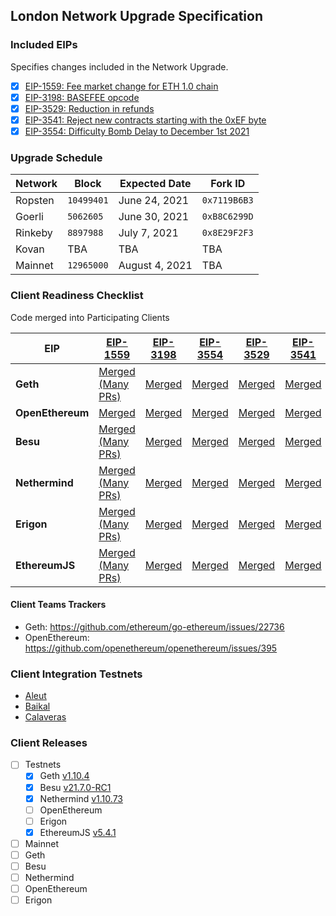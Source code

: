 ## London Network Upgrade Specification

### Included EIPs
Specifies changes included in the Network Upgrade.

  - [x] [EIP-1559: Fee market change for ETH 1.0 chain](https://eips.ethereum.org/EIPS/eip-1559) 
  - [x] [EIP-3198: BASEFEE opcode](https://eips.ethereum.org/EIPS/eip-3198) 
  - [x] [EIP-3529: Reduction in refunds](https://eips.ethereum.org/EIPS/eip-3529) 
  - [x] [EIP-3541: Reject new contracts starting with the 0xEF byte](https://eips.ethereum.org/EIPS/eip-3541) 
  - [x] [EIP-3554: Difficulty Bomb Delay to December 1st 2021](https://eips.ethereum.org/EIPS/eip-3554) 

### Upgrade Schedule

| Network | Block      | Expected Date | Fork ID      | 
|---------|------------|---------------|--------------|
| Ropsten | `10499401` | June 24, 2021 | `0x7119B6B3` | 
| Goerli  | `5062605`  | June 30, 2021 | `0xB8C6299D` | 
| Rinkeby | `8897988`  | July 7, 2021  | `0x8E29F2F3` | 
| Kovan   | TBA        | TBA           | TBA          | 
| Mainnet | `12965000` | August 4, 2021 | TBA          | 

### Client Readiness Checklist
Code merged into Participating Clients

| EIP | [EIP-1559](https://eips.ethereum.org/EIPS/eip-1559) | [EIP-3198](https://eips.ethereum.org/EIPS/eip-3198) | [EIP-3554](https://eips.ethereum.org/EIPS/eip-3554) | [EIP-3529](https://eips.ethereum.org/EIPS/eip-3529) | [EIP-3541](https://eips.ethereum.org/EIPS/eip-3541) | 
|------------------|------|-------|--------|---------|-------|
| **Geth**         | [Merged (Many PRs)](https://github.com/ethereum/go-ethereum/pull/22837) | [Merged](https://github.com/ethereum/go-ethereum/pull/22837) | [Merged](https://github.com/ethereum/go-ethereum/pull/22870) | [Merged](https://github.com/ethereum/go-ethereum/pull/22733) | [Merged](https://github.com/ethereum/go-ethereum/pull/22809)
| **OpenEthereum** | [Merged](https://github.com/openethereum/openethereum/pull/393) | [Merged](https://github.com/openethereum/openethereum/issues/393) | [Merged](https://github.com/openethereum/openethereum/pull/433) | [Merged](https://github.com/openethereum/openethereum/pull/406) | [Merged](https://github.com/openethereum/openethereum/pull/406) | [Merged](https://github.com/openethereum/openethereum/pull/422)
| **Besu**         | [Merged (Many PRs)](https://github.com/hyperledger/besu/pulls?q=is%3Apr+1559) | [Merged](https://github.com/hyperledger/besu/pull/2123) | [Merged](https://github.com/hyperledger/besu/pull/2289) | [Merged](https://github.com/hyperledger/besu/pull/2238) | [Merged](https://github.com/hyperledger/besu/pull/2245)
| **Nethermind**   | [Merged (Many PRs)](https://github.com/NethermindEth/nethermind/pull/3023) | [Merged](https://github.com/NethermindEth/nethermind/pull/2985)|[Merged](https://github.com/NethermindEth/nethermind/pull/3072)|[Merged](https://github.com/NethermindEth/nethermind/pull/3048) | [Merged](https://github.com/NethermindEth/nethermind/pull/3059)
| **Erigon**    | [Merged (Many PRs)](https://github.com/ledgerwatch/erigon/pull/1704) | [Merged](https://github.com/ledgerwatch/erigon/pull/1704) | [Merged](https://github.com/ledgerwatch/erigon/pull/1981) | [Merged](https://github.com/ledgerwatch/erigon/pull/1853)| [Merged](https://github.com/ledgerwatch/erigon/pull/1853)
| **EthereumJS**   | [Merged (Many PRs)](https://github.com/ethereumjs/ethereumjs-monorepo/pull/1148) | [Merged](https://github.com/ethereumjs/ethereumjs-monorepo/pull/1148) | [Merged](https://github.com/ethereumjs/ethereumjs-monorepo/pull/1245) | [Merged](https://github.com/ethereumjs/ethereumjs-monorepo/pull/1239) | [Merged](https://github.com/ethereumjs/ethereumjs-monorepo/pull/1240)

#### Client Teams Trackers

* Geth: https://github.com/ethereum/go-ethereum/issues/22736 
* OpenEthereum: https://github.com/openethereum/openethereum/issues/395 

### Client Integration Testnets 

  - [Aleut](https://github.com/ethereum/eth1.0-specs/blob/master/network-upgrades/client-integration-testnets/aleut.md)
  - [Baikal](https://github.com/ethereum/eth1.0-specs/blob/master/network-upgrades/client-integration-testnets/baikal.md)
  - [Calaveras](https://github.com/ethereum/eth1.0-specs/blob/master/network-upgrades/client-integration-testnets/calaveras.md)

### Client Releases 

 - [ ] Testnets 
   - [x]  Geth [v1.10.4](https://github.com/ethereum/go-ethereum/releases/tag/v1.10.4)
   - [x]  Besu [v21.7.0-RC1](https://github.com/hyperledger/besu/releases/tag/21.7.0-RC1)
   - [x]  Nethermind [v1.10.73](https://github.com/NethermindEth/nethermind/releases/tag/1.10.73)
   - [ ]  OpenEthereum 
   - [ ]  Erigon 
   - [x]  EthereumJS [v5.4.1](https://github.com/ethereumjs/ethereumjs-monorepo/releases/tag/%40ethereumjs%2Fvm%405.4.1)
 - [ ]  Mainnet 
   - [ ]  Geth
   - [ ]  Besu
   - [ ]  Nethermind
   - [ ]  OpenEthereum
   - [ ]  Erigon
